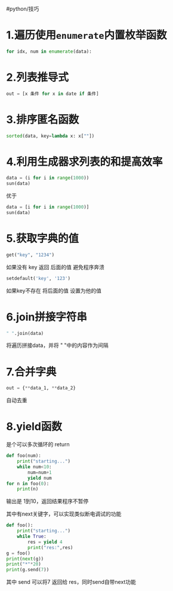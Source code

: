 #python/技巧
# 1.遍历使用`enumerate`内置枚举函数

```python
for idx, num in enumerate(data):
```
# 2.列表推导式

```python
out = [x 条件 for x in date if 条件]
```

# 3.排序匿名函数

```python
sorted(data, key=lambda x: x[""])
```

# 4.利用生成器求列表的和提高效率

```python
data = (i for i in range(1000))
sun(data)
```

优于

```python
data = [i for i in range(1000)]
sun(data)
```

# 5.获取字典的值

```python
get("key", "1234")
```

如果没有 key 返回 后面的值 避免程序奔溃

```python
setdefault('key', '123')
```

如果key不存在 将后面的值 设置为他的值

 # 6.join拼接字符串

```python
" ".join(data)
```

将遍历拼接data，并将 " "中的内容作为间隔

# 7.合并字典

```python
out = {**data_1, **data_2}
```

自动去重

# 8.yield函数

是个可以多次循环的 return

```python
def foo(num):
    print("starting...")
    while num<10:
        num=num+1
        yield num
for n in foo(0):
    print(n)
```

输出是 1到10，返回结果程序不暂停

其中有next关键字，可以实现类似断电调试的功能

```python
def foo():
    print("starting...")
    while True:
        res = yield 4
        print("res:",res)
g = foo()
print(next(g))
print("*"*20)
print(g.send(7))
```

其中 send 可以将7 返回给 res，同时send自带next功能




